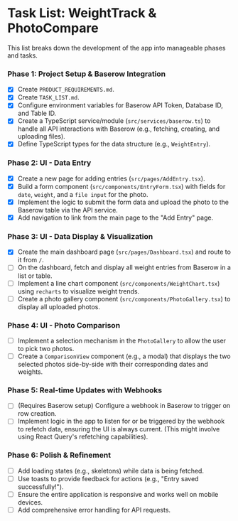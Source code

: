 # Task List: WeightTrack & PhotoCompare

This list breaks down the development of the app into manageable phases and tasks.

### Phase 1: Project Setup & Baserow Integration
- [x] Create `PRODUCT_REQUIREMENTS.md`.
- [x] Create `TASK_LIST.md`.
- [x] Configure environment variables for Baserow API Token, Database ID, and Table ID.
- [x] Create a TypeScript service/module (`src/services/baserow.ts`) to handle all API interactions with Baserow (e.g., fetching, creating, and uploading files).
- [x] Define TypeScript types for the data structure (e.g., `WeightEntry`).

### Phase 2: UI - Data Entry
- [x] Create a new page for adding entries (`src/pages/AddEntry.tsx`).
- [x] Build a form component (`src/components/EntryForm.tsx`) with fields for `date`, `weight`, and a `file input` for the photo.
- [x] Implement the logic to submit the form data and upload the photo to the Baserow table via the API service.
- [x] Add navigation to link from the main page to the "Add Entry" page.

### Phase 3: UI - Data Display & Visualization
- [x] Create the main dashboard page (`src/pages/Dashboard.tsx`) and route to it from `/`.
- [ ] On the dashboard, fetch and display all weight entries from Baserow in a list or table.
- [ ] Implement a line chart component (`src/components/WeightChart.tsx`) using `recharts` to visualize weight trends.
- [ ] Create a photo gallery component (`src/components/PhotoGallery.tsx`) to display all uploaded photos.

### Phase 4: UI - Photo Comparison
- [ ] Implement a selection mechanism in the `PhotoGallery` to allow the user to pick two photos.
- [ ] Create a `ComparisonView` component (e.g., a modal) that displays the two selected photos side-by-side with their corresponding dates and weights.

### Phase 5: Real-time Updates with Webhooks
- [ ] (Requires Baserow setup) Configure a webhook in Baserow to trigger on row creation.
- [ ] Implement logic in the app to listen for or be triggered by the webhook to refetch data, ensuring the UI is always current. (This might involve using React Query's refetching capabilities).

### Phase 6: Polish & Refinement
- [ ] Add loading states (e.g., skeletons) while data is being fetched.
- [ ] Use toasts to provide feedback for actions (e.g., "Entry saved successfully!").
- [ ] Ensure the entire application is responsive and works well on mobile devices.
- [ ] Add comprehensive error handling for API requests.